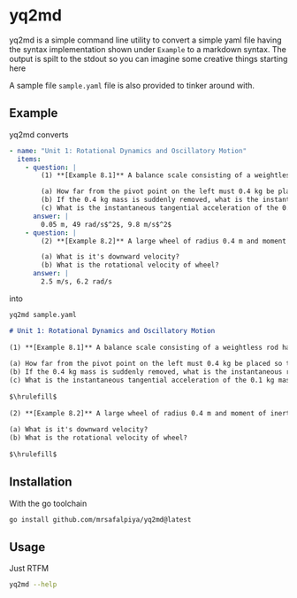 # yq2md

yq2md is a simple command line utility to convert a simple yaml file having the
syntax implementation shown under `Example` to a markdown syntax. The output is
spilt to the stdout so you can imagine some creative things starting here

A sample file `sample.yaml` file is also provided to tinker around with.

## Example

yq2md converts

```yaml
- name: "Unit 1: Rotational Dynamics and Oscillatory Motion"
  items:
    - question: |
        (1) **[Example 8.1]** A balance scale consisting of a weightless rod has a mass of 0.1 kg on the right side 0.2 m from a pivot point.

        (a) How far from the pivot point on the left must 0.4 kg be placed so that balance is achieved?
        (b) If the 0.4 kg mass is suddenly removed, what is the instantaneous rotational acceleration of the rod?
        (c) What is the instantaneous tangential acceleration of the 0.1 kg mass when the 0.4 kg mass is removed?
      answer: |
        0.05 m, 49 rad/s$^2$, 9.8 m/s$^2$
    - question: |
        (2) **[Example 8.2]** A large wheel of radius 0.4 m and moment of inertia 1.2 kgm², pivoted at the center is free to rotate without friction. A rope is wound around it and a 2 kg weight is attached to the rope. When the weight has descended 1.5 m from its starting point

        (a) What is it's downward velocity?
        (b) What is the rotational velocity of wheel?
      answer: |
        2.5 m/s, 6.2 rad/s
```

into

```sh
yq2md sample.yaml
```

```md
# Unit 1: Rotational Dynamics and Oscillatory Motion
 
(1) **[Example 8.1]** A balance scale consisting of a weightless rod has a mass of 0.1 kg on the right side 0.2 m from a pivot point.
 
(a) How far from the pivot point on the left must 0.4 kg be placed so that balance is achieved?
(b) If the 0.4 kg mass is suddenly removed, what is the instantaneous rotational acceleration of the rod?
(c) What is the instantaneous tangential acceleration of the 0.1 kg mass when the 0.4 kg mass is removed?
 
$\hrulefill$
 
(2) **[Example 8.2]** A large wheel of radius 0.4 m and moment of inertia 1.2 kgm², pivoted at the center is free to rotate without friction. A rope is wound around it and a 2 kg weight is attached to the rope. When the weight has descended 1.5 m from its starting point
 
(a) What is it's downward velocity?
(b) What is the rotational velocity of wheel?
 
$\hrulefill$
```

## Installation

With the go toolchain

```sh
go install github.com/mrsafalpiya/yq2md@latest
```

## Usage

Just RTFM

```sh
yq2md --help
```
